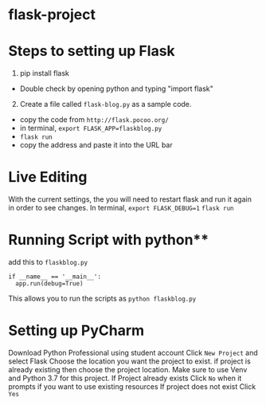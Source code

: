# flask-project

# **Steps to setting up Flask**

1. pip install flask
  - Double check by opening python and typing "import flask"
2. Create a file called `flask-blog.py` as a sample code. 
  - copy the code from `http://flask.pocoo.org/`
  - in terminal, `export FLASK_APP=flaskblog.py`
  - `flask run`
  - copy the address and paste it into the URL bar

# **Live Editing**
With the current settings, the you will need to restart flask and run it again in order to see changes. 
In terminal, `export FLASK_DEBUG=1`
`flask run`

# Running Script with python**
add this to `flaskblog.py`
```
if __name__ == '__main__':
  app.run(debug=True)
```  
This allows you to run the scripts as `python flaskblog.py`  

# Setting up PyCharm
Download Python Professional using student account
Click `New Project` and select Flask
Choose the location you want the project to exist. if project is already existing then choose the project location.
Make sure to use Venv and Python 3.7 for this project.
If Project already exists
Click `No` when it prompts if you want to use existing resources
If project does not exist
Click `Yes`
